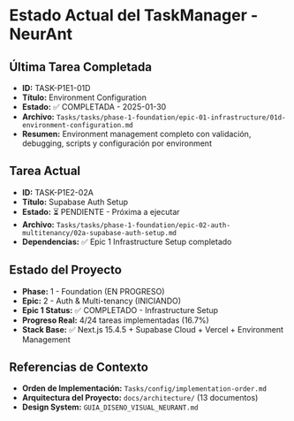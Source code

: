 # Estado Actual del TaskManager - NeurAnt

## Última Tarea Completada
- **ID:** TASK-P1E1-01D
- **Título:** Environment Configuration
- **Estado:** ✅ COMPLETADA - 2025-01-30
- **Archivo:** `Tasks/tasks/phase-1-foundation/epic-01-infrastructure/01d-environment-configuration.md`
- **Resumen:** Environment management completo con validación, debugging, scripts y configuración por environment

## Tarea Actual
- **ID:** TASK-P1E2-02A  
- **Título:** Supabase Auth Setup
- **Estado:** ⏳ PENDIENTE - Próxima a ejecutar
- **Archivo:** `Tasks/tasks/phase-1-foundation/epic-02-auth-multitenancy/02a-supabase-auth-setup.md`
- **Dependencias:** ✅ Epic 1 Infrastructure Setup completado

## Estado del Proyecto
- **Phase:** 1 - Foundation (EN PROGRESO)
- **Epic:** 2 - Auth & Multi-tenancy (INICIANDO)
- **Epic 1 Status:** ✅ COMPLETADO - Infrastructure Setup
- **Progreso Real:** 4/24 tareas implementadas (16.7%)
- **Stack Base:** ✅ Next.js 15.4.5 + Supabase Cloud + Vercel + Environment Management

## Referencias de Contexto
- **Orden de Implementación:** `Tasks/config/implementation-order.md`
- **Arquitectura del Proyecto:** `docs/architecture/` (13 documentos)
- **Design System:** `GUIA_DISENO_VISUAL_NEURANT.md`

